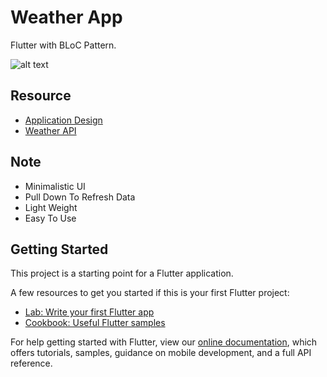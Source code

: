 # Weather App

Flutter with BLoC Pattern.

![alt text](https://instagram.fpat3-1.fna.fbcdn.net/v/t51.2885-15/e35/89719922_1074536029591943_6029014174890067351_n.jpg?_nc_ht=instagram.fpat3-1.fna.fbcdn.net&_nc_cat=111&_nc_ohc=kyoCRWBimw8AX_9Uuo1&oh=5680463828952298accca9e90e427dc7&oe=5E9CE94C  "Resoure")

## Resource

- [Application Design](https://www.instagram.com/p/B8q2l3lAdm9/)
- [Weather API](https://www.metaweather.com)

## Note

- Minimalistic UI
- Pull Down To Refresh Data
- Light Weight
- Easy To Use

## Getting Started

This project is a starting point for a Flutter application.

A few resources to get you started if this is your first Flutter project:

- [Lab: Write your first Flutter app](https://flutter.dev/docs/get-started/codelab)
- [Cookbook: Useful Flutter samples](https://flutter.dev/docs/cookbook)

For help getting started with Flutter, view our
[online documentation](https://flutter.dev/docs), which offers tutorials,
samples, guidance on mobile development, and a full API reference.
